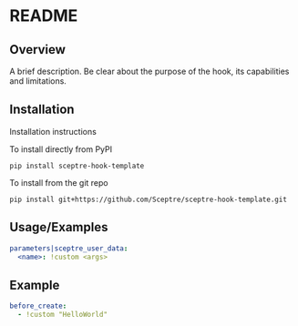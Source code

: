 # README

## Overview

A brief description. Be clear about the purpose of the hook,
its capabilities and limitations.

## Installation

Installation instructions

To install directly from PyPI
```shell
pip install sceptre-hook-template
```

To install from the git repo
```shell
pip install git+https://github.com/Sceptre/sceptre-hook-template.git
```

## Usage/Examples

```yaml
parameters|sceptre_user_data:
  <name>: !custom <args>
```

## Example

```yaml
before_create:
  - !custom "HelloWorld"
```
